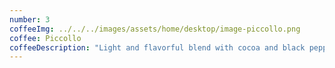 ```yaml
---
number: 3
coffeeImg: ../../../images/assets/home/desktop/image-piccollo.png
coffee: Piccollo
coffeeDescription: "Light and flavorful blend with cocoa and black pepper for an intense experience"
---
```

